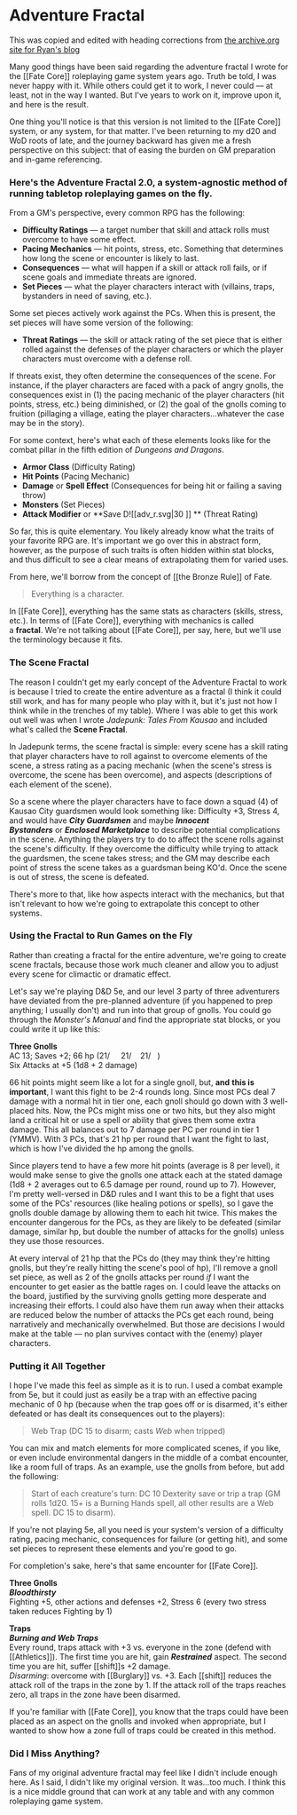 
# Adventure Fractal

This was copied and edited with heading corrections from [the archive.org site for Ryan's blog](https://web.archive.org/web/20181123064823/http://ryanmdanks.com/the-adventure-fractal-2-0/)

Many good things have been said regarding the adventure fractal I wrote for the [[Fate Core]] roleplaying game system years ago. Truth be told, I was never happy with it. While others could get it to work, I never could –– at least, not in the way I wanted. But I've years to work on it, improve upon it, and here is the result.

One thing you'll notice is that this version is not limited to the [[Fate Core]] system, or any system, for that matter. I've been returning to my d20 and WoD roots of late, and the journey backward has given me a fresh perspective on this subject: that of easing the burden on GM preparation and in-game referencing.

### **Here's the Adventure Fractal 2.0, a system-agnostic method of running tabletop roleplaying games on the fly.**

From a GM's perspective, every common RPG has the following:

-   **Difficulty Ratings** –– a target number that skill and attack rolls must overcome to have some effect.
-   **Pacing Mechanics** –– hit points, stress, etc. Something that determines how long the scene or encounter is likely to last.
-   **Consequences** –– what will happen if a skill or attack roll fails, or if scene goals and immediate threats are ignored.
-   **Set Pieces** –– what the player characters interact with (villains, traps, bystanders in need of saving, etc.).

Some set pieces actively work against the PCs. When this is present, the set pieces will have some version of the following:

-   **Threat Ratings** –– the skill or attack rating of the set piece that is either rolled against the defenses of the player characters or which the player characters must overcome with a defense roll.

If threats exist, they often determine the consequences of the scene. For instance, if the player characters are faced with a pack of angry gnolls, the consequences exist in (1) the pacing mechanic of the player characters (hit points, stress, etc.) being diminished, or (2) the goal of the gnolls coming to fruition (pillaging a village, eating the player characters…whatever the case may be in the story).

For some context, here's what each of these elements looks like for the combat pillar in the fifth edition of _Dungeons and Dragons_.

-   **Armor Class** (Difficulty Rating)
-   **Hit Points** (Pacing Mechanic)
-   **Damage** or **Spell Effect** (Consequences for being hit or failing a saving throw)
-   **Monsters** (Set Pieces)
-   **Attack Modifier** or **Save D![[adv_r.svg|30 ]] ** (Threat Rating)

So far, this is quite elementary. You likely already know what the traits of your favorite RPG are. It's important we go over this in abstract form, however, as the purpose of such traits is often hidden within stat blocks, and thus difficult to see a clear means of extrapolating them for varied uses.

From here, we'll borrow from the concept of [[the Bronze Rule]] of Fate.

> Everything is a character.

In [[Fate Core]], everything has the same stats as characters (skills, stress, etc.). In terms of [[Fate Core]], everything with mechanics is called a **fractal**. We're not talking about [[Fate Core]], per say, here, but we'll use the terminology because it fits.

### **The Scene Fractal**

The reason I couldn't get my early concept of the Adventure Fractal to work is because I tried to create the entire adventure as a fractal (I think it could still work, and has for many people who play with it, but it's just not how I think while in the trenches of my table). Where I was able to get this work out well was when I wrote _Jadepunk: Tales From Kausao_ and included what's called the **Scene Fractal**.

In Jadepunk terms, the scene fractal is simple: every scene has a skill rating that player characters have to roll against to overcome elements of the scene, a stress rating as a pacing mechanic (when the scene's stress is overcome, the scene has been overcome), and aspects (descriptions of each element of the scene).

So a scene where the player characters have to face down a squad (4) of Kausao City guardsmen would look something like: Difficulty +3, Stress 4, and would have **_City Guardsmen_** and maybe _**Innocent Bystanders**_ or _**Enclosed Marketplace**_ to describe potential complications in the scene. Anything the players try to do to affect the scene rolls against the scene's difficulty. If they overcome the difficulty while trying to attack the guardsmen, the scene takes stress; and the GM may describe each point of stress the scene takes as a guardsman being KO'd. Once the scene is out of stress, the scene is defeated.

There's more to that, like how aspects interact with the mechanics, but that isn't relevant to how we're going to extrapolate this concept to other systems.

### Using the Fractal to Run Games on the Fly

Rather than creating a fractal for the entire adventure, we're going to create scene fractals, because those work much cleaner and allow you to adjust every scene for climactic or dramatic effect.

Let's say we're playing D&D 5e, and our level 3 party of three adventurers have deviated from the pre-planned adventure (if you happened to prep anything; I usually don't) and run into that group of gnolls. You could go through the _Monster's Manual_ and find the appropriate stat blocks, or you could write it up like this:

**Three Gnolls**  
AC 13; Saves +2; 66 hp (21/     21/    21/   )  
Six Attacks at +5 (1d8 + 2 damage)

66 hit points might seem like a lot for a single gnoll, but, **and** **this is important**, I want this fight to be 2-4 rounds long. Since most PCs deal 7 damage with a normal hit in tier one, each gnoll should go down with 3 well-placed hits. Now, the PCs might miss one or two hits, but they also might land a critical hit or use a spell or ability that gives them some extra damage. This all balances out to 7 damage per PC per round in tier 1 (YMMV). With 3 PCs, that's 21 hp per round that I want the fight to last, which is how I've divided the hp among the gnolls.

Since players tend to have a few more hit points (average is 8 per level), it would make sense to give the gnolls one attack each at the stated damage (1d8 + 2 averages out to 6.5 damage per round, round up to 7). However, I'm pretty well-versed in D&D rules and I want this to be a fight that uses some of the PCs' resources (like healing potions or spells), so I gave the gnolls double damage by allowing them to each hit twice. This makes the encounter dangerous for the PCs, as they are likely to be defeated (similar damage, similar hp, but double the number of attacks for the gnolls) unless they use those resources.

At every interval of 21 hp that the PCs do (they may think they're hitting gnolls, but they're really hitting the scene's pool of hp), I'll remove a gnoll set piece, as well as 2 of the gnolls attacks per round _if_ I want the encounter to get easier as the battle rages on. I could leave the attacks on the board, justified by the surviving gnolls getting more desperate and increasing their efforts. I could also have them run away when their attacks are reduced below the number of attacks the PCs get each round, being narratively and mechanically overwhelmed. But those are decisions I would make at the table –– no plan survives contact with the (enemy) player characters.

### Putting it All Together

I hope I've made this feel as simple as it is to run. I used a combat example from 5e, but it could just as easily be a trap with an effective pacing mechanic of 0 hp (because when the trap goes off or is disarmed, it's either defeated or has dealt its consequences out to the players):

> Web Trap (DC 15 to disarm; casts _Web_ when tripped)

You can mix and match elements for more complicated scenes, if you like, or even include environmental dangers in the middle of a combat encounter, like a room full of traps. As an example, use the gnolls from before, but add the following:

> Start of each creature's turn: DC 10 Dexterity save or trip a trap (GM rolls 1d20. 15+ is a Burning Hands spell, all other results are a Web spell. DC 15 to disarm).

If you're not playing 5e, all you need is your system's version of a difficulty rating, pacing mechanic, consequences for failure (or getting hit), and some set pieces to represent these elements and you're good to go.

For completion's sake, here's that same encounter for [[Fate Core]].

**Three Gnolls**  
_**Bloodthirsty**_  
Fighting +5, other actions and defenses +2, Stress 6 (every two stress taken reduces Fighting by 1)

**Traps**  
_**Burning and Web Traps**_  
Every round, traps attack with +3 vs. everyone in the zone (defend with [[Athletics]]). The first time you are hit, gain _**Restrained**_ aspect. The second time you are hit, suffer [[shift]]s +2 damage.  
_Disarming_: overcome with [[Burglary]] vs. +3. Each [[shift]] reduces the attack roll of the traps in the zone by 1. If the attack roll of the traps reaches zero, all traps in the zone have been disarmed.

If you're familiar with [[Fate Core]], you know that the traps could have been placed as an aspect on the gnolls and invoked when appropriate, but I wanted to show how a zone full of traps could be created in this method.

### Did I Miss Anything?

Fans of my original adventure fractal may feel like I didn't include enough here. As I said, I didn't like my original version. It was…too much. I think this is a nice middle ground that can work at any table and with any common roleplaying game system.